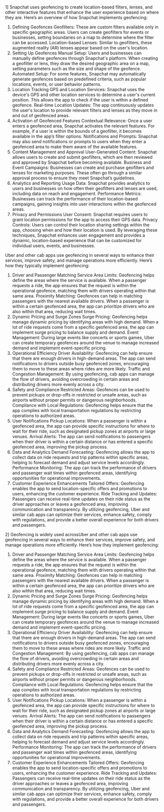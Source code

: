 1] Snapchat uses geofencing to create location-based filters, lenses, and other interactive features that enhance the user experience based on where they are. Here’s an overview of how Snapchat implements geofencing:

1. Defining Geofences
Geofilters: These are custom filters available only in specific geographic areas. Users can create geofilters for events or businesses, setting boundaries on a map to determine where the filter can be accessed.
Location-based Lenses: Similar to geofilters, these augmented reality (AR) lenses appear based on the user's location.
2. Setting Up Geofences
Manual Setup: Users and businesses can manually define geofences through Snapchat's platform. When creating a geofilter or lens, they draw the desired geographic area on a map, setting parameters such as the size and shape of the geofence.
Automated Setup: For some features, Snapchat may automatically generate geofences based on predefined criteria, such as popular locations, events, or user behavior patterns.
3. Location Tracking
GPS and Location Services: Snapchat uses the device's GPS and other location services to determine a user's current position. This allows the app to check if the user is within a defined geofence.
Real-time Location Updates: The app continuously updates the user's location to provide relevant filters and lenses as they move in and out of geofenced areas.
4. Activation of Geofenced Features
Contextual Relevance: Once a user enters a geofenced area, Snapchat activates the relevant features. For example, if a user is within the bounds of a geofilter, it becomes available in the app’s filter options.
Notifications and Prompts: Snapchat may also send notifications or prompts to users when they enter a geofenced area to make them aware of the available features.
5. Content Management and Approval
User-Generated Content: Snapchat allows users to create and submit geofilters, which are then reviewed and approved by Snapchat before becoming available.
Business and Event Campaigns: Businesses can create and purchase geofilters and lenses for marketing purposes. These often go through a similar approval process to ensure they meet Snapchat’s guidelines.
6. Analytics and Reporting
Usage Data: Snapchat provides analytics to users and businesses on how often their geofilters and lenses are used, including data on reach and engagement.
Performance Metrics: Businesses can track the performance of their location-based campaigns, gaining insights into user interactions within the geofenced areas.
7. Privacy and Permissions
User Consent: Snapchat requires users to grant location permissions for the app to access their GPS data.
Privacy Controls: Users can control their location sharing settings within the app, choosing when and how their location is used.
By leveraging these techniques, Snapchat enhances user engagement and provides a dynamic, location-based experience that can be customized for individual users, events, and businesses.

Uber and other cab apps use geofencing in several ways to enhance their services, improve safety, and manage operations more efficiently. Here’s how they typically implement geofencing:

1. Driver and Passenger Matching
Service Area Limits: Geofencing helps define the areas where the service is available. When a passenger requests a ride, the app ensures that the request is within the operational geofence, matching them with drivers operating within that same area.
Proximity Matching: Geofences can help in matching passengers with the nearest available drivers. When a passenger is within a certain geofenced area, the app can prioritize drivers who are also within that area, reducing wait times.
2. Dynamic Pricing and Surge Zones
Surge Pricing: Geofencing helps manage dynamic pricing by identifying areas with high demand. When a lot of ride requests come from a specific geofenced area, the app can implement surge pricing to balance supply and demand.
Event Management: During large events like concerts or sports games, Uber can create temporary geofences around the venue to manage increased demand and implement event-specific pricing.
3. Operational Efficiency
Driver Availability: Geofencing can help ensure that there are enough drivers in high-demand areas. The app can send notifications to drivers outside busy geofenced zones, encouraging them to move to these areas where rides are more likely.
Traffic and Congestion Management: By using geofencing, cab apps can manage the flow of drivers, avoiding overcrowding in certain areas and distributing drivers more evenly across a city.
4. Safety and Compliance
Restricted Areas: Geofences can be used to prevent pickups or drop-offs in restricted or unsafe areas, such as airports without proper permits or dangerous neighborhoods.
Compliance with Local Regulations: Geofencing helps ensure that the app complies with local transportation regulations by restricting operations to authorized areas.
5. User Notifications
Pickup Locations: When a passenger is within a geofenced area, the app can provide specific instructions for where to wait for their ride, such as designated pickup zones at airports or large venues.
Arrival Alerts: The app can send notifications to passengers when their driver is within a certain distance or has entered a specific geofenced area, improving the pickup process.
6. Data and Analytics
Demand Forecasting: Geofencing allows the app to collect data on ride requests and trip patterns within specific areas, helping to forecast demand and adjust service levels accordingly.
Performance Monitoring: The app can track the performance of drivers and passenger wait times within geofenced areas, identifying opportunities for operational improvements.
7. Customer Experience Enhancements
Tailored Offers: Geofencing enables the app to send location-specific offers and promotions to users, enhancing the customer experience.
Ride Tracking and Updates: Passengers can receive real-time updates on their ride status as the driver approaches or leaves a geofenced area, improving communication and transparency.
By utilizing geofencing, Uber and similar cab apps can optimize their services, enhance safety, comply with regulations, and provide a better overall experience for both drivers and passengers.






2] Geofencing is widely used acrossUber and other cab apps use geofencing in several ways to enhance their services, improve safety, and manage operations more efficiently. Here’s how they  implement geofencing:

1. Driver and Passenger Matching
Service Area Limits: Geofencing helps define the areas where the service is available. When a passenger requests a ride, the app ensures that the request is within the operational geofence, matching them with drivers operating within that same area.
Proximity Matching: Geofences can help in matching passengers with the nearest available drivers. When a passenger is within a certain geofenced area, the app can prioritize drivers who are also within that area, reducing wait times.
2. Dynamic Pricing and Surge Zones
Surge Pricing: Geofencing helps manage dynamic pricing by identifying areas with high demand. When a lot of ride requests come from a specific geofenced area, the app can implement surge pricing to balance supply and demand.
Event Management: During large events like concerts or sports games, Uber can create temporary geofences around the venue to manage increased demand and implement event-specific pricing.
3. Operational Efficiency
Driver Availability: Geofencing can help ensure that there are enough drivers in high-demand areas. The app can send notifications to drivers outside busy geofenced zones, encouraging them to move to these areas where rides are more likely.
Traffic and Congestion Management: By using geofencing, cab apps can manage the flow of drivers, avoiding overcrowding in certain areas and distributing drivers more evenly across a city.
4. Safety and Compliance
Restricted Areas: Geofences can be used to prevent pickups or drop-offs in restricted or unsafe areas, such as airports without proper permits or dangerous neighborhoods.
Compliance with Local Regulations: Geofencing helps ensure that the app complies with local transportation regulations by restricting operations to authorized areas.
5. User Notifications
Pickup Locations: When a passenger is within a geofenced area, the app can provide specific instructions for where to wait for their ride, such as designated pickup zones at airports or large venues.
Arrival Alerts: The app can send notifications to passengers when their driver is within a certain distance or has entered a specific geofenced area, improving the pickup process.
6. Data and Analytics
Demand Forecasting: Geofencing allows the app to collect data on ride requests and trip patterns within specific areas, helping to forecast demand and adjust service levels accordingly.
Performance Monitoring: The app can track the performance of drivers and passenger wait times within geofenced areas, identifying opportunities for operational improvements.
7. Customer Experience Enhancements
Tailored Offers: Geofencing enables the app to send location-specific offers and promotions to users, enhancing the customer experience.
Ride Tracking and Updates: Passengers can receive real-time updates on their ride status as the driver approaches or leaves a geofenced area, improving communication and transparency.
By utilizing geofencing, Uber and similar cab apps can optimize their services, enhance safety, comply with regulations, and provide a better overall experience for both drivers and passengers.











